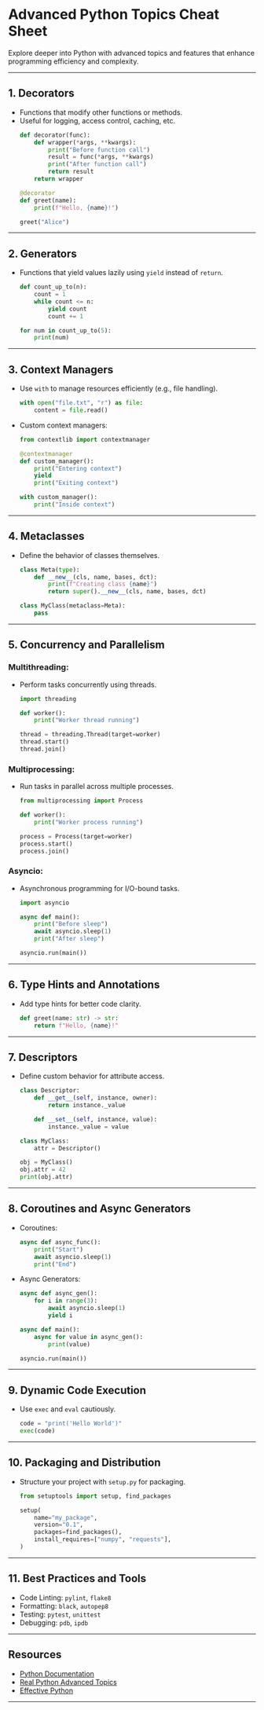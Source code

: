# Advanced Python Topics Cheat Sheet

Explore deeper into Python with advanced topics and features that enhance programming efficiency and complexity.

---

## 1. **Decorators**
- Functions that modify other functions or methods.
- Useful for logging, access control, caching, etc.
  ```python
  def decorator(func):
      def wrapper(*args, **kwargs):
          print("Before function call")
          result = func(*args, **kwargs)
          print("After function call")
          return result
      return wrapper

  @decorator
  def greet(name):
      print(f"Hello, {name}!")

  greet("Alice")
  ```

---

## 2. **Generators**
- Functions that yield values lazily using `yield` instead of `return`.
  ```python
  def count_up_to(n):
      count = 1
      while count <= n:
          yield count
          count += 1

  for num in count_up_to(5):
      print(num)
  ```

---

## 3. **Context Managers**
- Use `with` to manage resources efficiently (e.g., file handling).
  ```python
  with open("file.txt", "r") as file:
      content = file.read()
  ```

- Custom context managers:
  ```python
  from contextlib import contextmanager

  @contextmanager
  def custom_manager():
      print("Entering context")
      yield
      print("Exiting context")

  with custom_manager():
      print("Inside context")
  ```

---

## 4. **Metaclasses**
- Define the behavior of classes themselves.
  ```python
  class Meta(type):
      def __new__(cls, name, bases, dct):
          print(f"Creating class {name}")
          return super().__new__(cls, name, bases, dct)

  class MyClass(metaclass=Meta):
      pass
  ```

---

## 5. **Concurrency and Parallelism**
### Multithreading:
- Perform tasks concurrently using threads.
  ```python
  import threading

  def worker():
      print("Worker thread running")

  thread = threading.Thread(target=worker)
  thread.start()
  thread.join()
  ```

### Multiprocessing:
- Run tasks in parallel across multiple processes.
  ```python
  from multiprocessing import Process

  def worker():
      print("Worker process running")

  process = Process(target=worker)
  process.start()
  process.join()
  ```

### Asyncio:
- Asynchronous programming for I/O-bound tasks.
  ```python
  import asyncio

  async def main():
      print("Before sleep")
      await asyncio.sleep(1)
      print("After sleep")

  asyncio.run(main())
  ```

---

## 6. **Type Hints and Annotations**
- Add type hints for better code clarity.
  ```python
  def greet(name: str) -> str:
      return f"Hello, {name}!"
  ```

---

## 7. **Descriptors**
- Define custom behavior for attribute access.
  ```python
  class Descriptor:
      def __get__(self, instance, owner):
          return instance._value

      def __set__(self, instance, value):
          instance._value = value

  class MyClass:
      attr = Descriptor()

  obj = MyClass()
  obj.attr = 42
  print(obj.attr)
  ```

---

## 8. **Coroutines and Async Generators**
- Coroutines:
  ```python
  async def async_func():
      print("Start")
      await asyncio.sleep(1)
      print("End")
  ```

- Async Generators:
  ```python
  async def async_gen():
      for i in range(3):
          await asyncio.sleep(1)
          yield i

  async def main():
      async for value in async_gen():
          print(value)

  asyncio.run(main())
  ```

---

## 9. **Dynamic Code Execution**
- Use `exec` and `eval` cautiously.
  ```python
  code = "print('Hello World')"
  exec(code)
  ```

---

## 10. **Packaging and Distribution**
- Structure your project with `setup.py` for packaging.
  ```python
  from setuptools import setup, find_packages

  setup(
      name="my_package",
      version="0.1",
      packages=find_packages(),
      install_requires=["numpy", "requests"],
  )
  ```

---

## 11. **Best Practices and Tools**
- Code Linting: `pylint`, `flake8`
- Formatting: `black`, `autopep8`
- Testing: `pytest`, `unittest`
- Debugging: `pdb`, `ipdb`

---

## Resources
- [Python Documentation](https://docs.python.org/3/)
- [Real Python Advanced Topics](https://realpython.com/)
- [Effective Python](https://effectivepython.com/)

---
